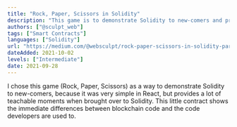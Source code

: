 ```yaml
---
title: "Rock, Paper, Scissors in Solidity"
description: "This game is to demonstrate Solidity to new-comers and provides a lot of teachable moments"
authors: ["@sculpt_web"]
tags: ["Smart Contracts"]
languages: ["Solidity"]
url: "https://medium.com/@websculpt/rock-paper-scissors-in-solidity-part-1-9d7c5d8a316e"
dateAdded: 2021-10-02
levels: ["Intermediate"]
date: 2021-09-28
---
```


I chose this game (Rock, Paper, Scissors) as a way to demonstrate Solidity to new-comers, because it was very simple in React, but provides a lot of teachable moments when brought over to Solidity. This little contract shows the immediate differences between blockchain code and the code developers are used to.